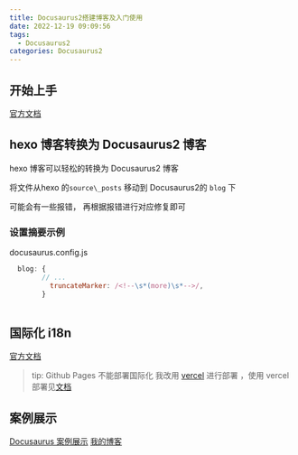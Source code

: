 ```yaml
---
title: Docusaurus2搭建博客及入门使用
date: 2022-12-19 09:09:56
tags:
  - Docusaurus2
categories: Docusaurus2
---
```



## 开始上手

[官方文档](https://docusaurus.io/zh-CN/docs/category/getting-started)

## hexo 博客转换为 Docusaurus2 博客

hexo 博客可以轻松的转换为  Docusaurus2 博客

将文件从hexo 的`source\_posts` 移动到 Docusaurus2的 `blog` 下

可能会有一些报错， 再根据报错进行对应修复即可

### 设置摘要示例

docusaurus.config.js

```js
  blog: {
        // ...
          truncateMarker: /<!--\s*(more)\s*-->/,
        }
      
```

## 国际化 i18n

[官方文档](https://docusaurus.io/zh-CN/docs/i18n/tutorial)

> tip: Github Pages 不能部署国际化 我改用 [vercel](https://vercel.com/docs) 进行部署 ，使用 vercel 部署见[文档](https://vercel.com/docs/concepts/git/vercel-for-github)

## 案例展示

[Docusaurus 案例展示](https://docusaurus.io/zh-CN/showcase)
[我的博客](https://github.com/bitbw/new-blog)
